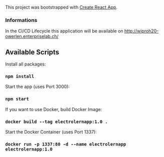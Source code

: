 This project was bootstrapped with [Create React App](https://github.com/facebook/create-react-app).

### Informations
In the CI/CD Lifecycle this application will be available on  http://wiproh20-owerlen.enterpriselab.ch/

## Available Scripts
Install all packages:

### `npm install`


Start the app (uses Port 3000):

### `npm start`

If you want to use Docker, build Docker Image:

### `docker build --tag electrolernapp:1.0 .`


Start the Docker Container (uses Port 1337):

### `docker run -p 1337:80 -d --name electrolernapp electrolernapp:1.0`

